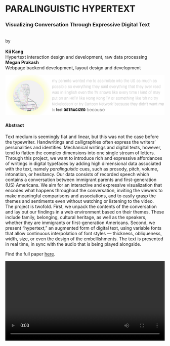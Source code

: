 # PARALINGUISTIC HYPERTEXT
### Visualizing Conversation Through Expressive Digital Text
<br>
by<br><br>
<b>Kii Kang</b><br>  Hypertext interaction design and development, raw data processing<br>
<b>Megan Prakash</b> <br>Webpage backend development, layout design and development

![summary image](media/preview.png)

#### Abstract

Text medium is seemingly flat and linear, but this was not the case before the typewriter. Handwritings and calligraphies often express the writers’ personalities and identities. Mechanical writings and digital texts, however, tend to flatten the complex dimensions into one single stream of letters. Through this project, we want to introduce rich and expressive affordances of writings in digital typefaces by adding high dimensional data associated with the text, namely <i>paralinguistic</i> cues, such as prosody, pitch, volume, intonation, or hesitancy. Our data consists of recorded speech which contains a conversation between immigrant parents and first-generation (US) Americans. We aim for an interactive and expressive visualization that encodes what happens throughout the conversation, inviting the viewers to make meaningful comparisons and associations, and to easily grasp the themes and sentiments even without watching or listening to the video.<br>
The project is twofold. First, we unpack the contents of the conversation and lay out our findings in a web environment based on their themes. These include family, belonging, cultural heritage, as well as the speakers, whether they are immigrants or first-generation Americans. Second, we present “hypertext,” an augmented form of digital text, using variable fonts that allow continuous interpolation of font styles — thickness, obliqueness, width, size, or even the design of the embellishments. The text is presented in real time, in sync with the audio that is being played alongside.

Find the full paper [here](final/paper.pdf).

<video width=100% controls>
  <source src="media/preview.mp4" type="video/mp4">
</video>

